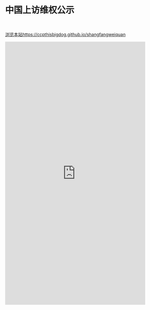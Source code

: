 # 中国上访维权公示

<br />

[浏览本站https://ccpthisbigdog.github.io/shangfangweiquan](https://ccpthisbigdog.github.io/shangfangweiquan/)

<iframe
height=850
width=90%
src="https://ccpthisdog.org"
frameborder=0
allowfullscreen>
</iframe>